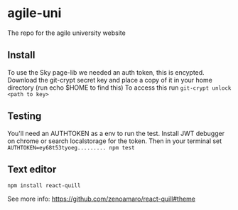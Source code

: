 # agile-uni

The repo for the agile university website

## Install

To use the Sky page-lib we needed an auth token, this is encypted. Download the git-crypt secret key and place a copy of it in your home directory (run echo \$HOME to find this)
To access this run `git-crypt unlock <path to key>`


## Testing 

You'll need an AUTHTOKEN as a env to run the test. Install JWT debugger on chrome or search localstorage for the token. Then in your terminal set `AUTHTOKEN=ey68t53tyoeg......... npm test`


## Text editor

`npm install react-quill`

See more info: https://github.com/zenoamaro/react-quill#theme

